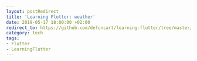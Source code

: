 ```yaml
---
layout: postRedirect
title: 'Learning Flutter: weather'
date: 2019-05-17 18:00:00 +02:00
redirect_to: https://github.com/defuncart/learning-flutter/tree/master/weather
category: tech
tags:
- Flutter
- LearningFlutter
---
```

